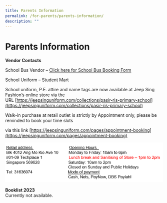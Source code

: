 ```yaml
---
title: Parents Information
permalink: /for-parents/parents-information/
description: ""
---
```

# **Parents Information**

**Vendor Contacts**

School Bus Vendor – [Click here for School Bus Booking Form](/files/Peh-Bus-Transport-Letter-2022.pdf)

School Uniform – Student Mart

School uniform, P.E. attire and name tags are now available at Jeep Sing Fashion’s online store via the URL [https://jeepsinguniform.com/collections/pasir-ris-primary-school](https://jeepsinguniform.com/collections/pasir-ris-primary-school)

Walk-in purchase at retail outlet is strictly by Appointment only, please be reminded to book your time slots

via this link [https://jeepsinguniform.com/pages/appointment-booking](https://jeepsinguniform.com/pages/appointment-booking)

![](/images/School-Uniform-1.png)

**Booklist 2023**    
Currently not available.